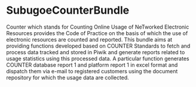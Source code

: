 # SubugoeCounterBundle
Counter which stands for Counting Online Usage of NeTworked Electronic Resources provides the Code of Practice on the basis of which the use of electronic resources are counted and reported. This bundle aims at providing functions developed based on COUNTER Standards to fetch and process data tracked and stored in Piwik and generate reports related to usage statistics using this processed data. A particular function generates COUNTER database report 1 and platform report 1 in excel format and dispatch them via e-mail to registered customers using the document repository for which the usage data are collected. 
